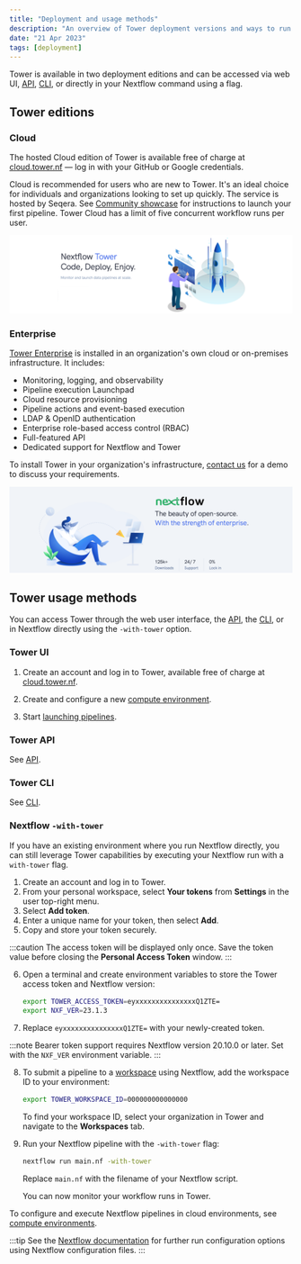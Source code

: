 ```yaml
---
title: "Deployment and usage methods"
description: "An overview of Tower deployment versions and ways to run Tower."
date: "21 Apr 2023"
tags: [deployment]
---
```


Tower is available in two deployment editions and can be accessed via web UI, [API](../api/overview), [CLI](../cli/cli), or directly in your Nextflow command using a flag.

## Tower editions

### Cloud

The hosted Cloud edition of Tower is available free of charge at [cloud.tower.nf](https://tower.nf/login) — log in with your GitHub or Google credentials.

Cloud is recommended for users who are new to Tower. It's an ideal choice for individuals and organizations looking to set up quickly. The service is hosted by Seqera. See [Community showcase](../getting-started/community-showcase) for instructions to launch your first pipeline. Tower Cloud has a limit of five concurrent workflow runs per user.

![](./_images/starting_tower_nf.png)

### Enterprise

[Tower Enterprise](../enterprise/index) is installed in an organization's own cloud or on-premises infrastructure. It includes:

- Monitoring, logging, and observability
- Pipeline execution Launchpad
- Cloud resource provisioning
- Pipeline actions and event-based execution
- LDAP & OpenID authentication
- Enterprise role-based access control (RBAC)
- Full-featured API
- Dedicated support for Nextflow and Tower

To install Tower in your organization's infrastructure, [contact us](https://cloud.tower.nf/demo/) for a demo to discuss your requirements.

![](./_images/starting_tower_enterprise.png)

## Tower usage methods

You can access Tower through the web user interface, the [API](../api/overview), the [CLI](../cli/cli), or in Nextflow directly using the `-with-tower` option.

### Tower UI

1. Create an account and log in to Tower, available free of charge at [cloud.tower.nf](https://cloud.tower.nf).

2. Create and configure a new [compute environment](../compute-envs/overview).

3. Start [launching pipelines](../launch/launchpad).

### Tower API

See [API](../api/overview).

### Tower CLI

See [CLI](../cli/cli).

### Nextflow `-with-tower`

If you have an existing environment where you run Nextflow directly, you can still leverage Tower capabilities by executing your Nextflow run with a `with-tower` flag.

1. Create an account and log in to Tower.
2. From your personal workspace, select **Your tokens** from **Settings** in the user top-right menu.
3. Select **Add token**.
4. Enter a unique name for your token, then select **Add**.
5. Copy and store your token securely.

:::caution
The access token will be displayed only once. Save the token value before closing the **Personal Access Token** window.
:::

6. Open a terminal and create environment variables to store the Tower access token and Nextflow version:

   ```bash
   export TOWER_ACCESS_TOKEN=eyxxxxxxxxxxxxxxxQ1ZTE=
   export NXF_VER=23.1.3
   ```

7. Replace `eyxxxxxxxxxxxxxxxQ1ZTE=` with your newly-created token.

:::note
Bearer token support requires Nextflow version 20.10.0 or later. Set with the `NXF_VER` environment variable.
:::

8. To submit a pipeline to a [workspace](./workspace) using Nextflow, add the workspace ID to your environment:

   ```bash
   export TOWER_WORKSPACE_ID=000000000000000
   ```

   To find your workspace ID, select your organization in Tower and navigate to the **Workspaces** tab.

9. Run your Nextflow pipeline with the `-with-tower` flag:

   ```bash
   nextflow run main.nf -with-tower
   ```

   Replace `main.nf` with the filename of your Nextflow script.

   You can now monitor your workflow runs in Tower.

To configure and execute Nextflow pipelines in cloud environments, see [compute environments](../compute-envs/overview).

:::tip
See the [Nextflow documentation](https://www.nextflow.io/docs/latest/config.html?highlight=tower#scope-tower) for further run configuration options using Nextflow configuration files.
:::
